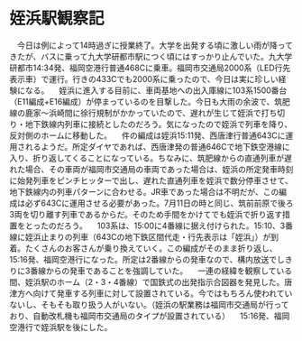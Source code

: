 # 姪浜駅観察記

<div class="section">　今日は例によって14時過ぎに授業終了。大学を出発する頃に激しい雨が降ってきたが、バスに乗って九大学研都市駅につく頃にはすっかり止んでいた。九大学研都市14:34発、福岡空港行普通468Cに乗車。福岡市交通局2000系（LED行先表示車）で運行。行きの433Cでも2000系に乗ったので、今日は実に珍しい経験になる。 　姪浜に進入する目前に、車両基地への出入庫線に103系1500番台（E11編成+E16編成）が停まっているのを目撃した。今日も大雨の余波で、筑肥線の鹿家〜浜崎間に徐行規制がかかっていたので、遅れが生じて姪浜で打ち切り・地下鉄線内列車に接続としたのだろう。気になったので姪浜で列車を降り、反対側のホームに移動した。 　件の編成は姪浜15:11発、西唐津行普通643Cに運用されるようだ。所定ダイヤであれば、西唐津発の普通646Cで地下鉄空港線に入り、折り返してくることになっている。ちなみに、筑肥線からの直通列車が遅れた場合、その車両が福岡市交通局の車両であった場合は、姪浜の所定発車時刻に始発列車をピンチヒッターで出し、遅れた直通列車を姪浜で数分停車させて、地下鉄線内の列車パターンに合わせる。JR車であった場合は不明だが、この編成は必ず643Cに運用させる必要があった。7月11日の時と同じ、筑前前原で後ろ3両を切り離す列車であるからだ。そのため手間をかけてでも姪浜で折り返す措置をとったのだろう。 　103系は、15:00に4番線に据え付けられた。15:10、3番線に姪浜止まりの列車（643Cの地下鉄区間代走・行先表示は「姪浜」）が到着。たくさんのお客さんが乗り換えていく。この編成がそのまま折り返し、15:16発、福岡空港行になった。所定は2番線からの発車なので、構内放送でしきりに3番線からの発車であることを強調していた。 　一連の経緯を観察している間、姪浜駅のホーム（2・3・4番線）で国鉄式の出発指示合図器を発見した。唐津方へ向けて発車する列車に対して設置されている。今ではもちろん使われていないし、そもそも取り扱う人がいない。（姪浜の駅業務は福岡市交通局が行っており、自動改札機も福岡市交通局のタイプが設置されている） 　15:16発、福岡空港行で姪浜駅を後にした。</div>